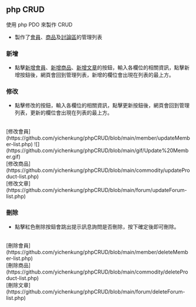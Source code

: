 ## **php CRUD**

使用 php PDO 來製作 CRUD

- 製作了[會員](https://github.com/yichenkung/phpCRUD/tree/main/member)、[商品](https://github.com/yichenkung/phpCRUD/tree/main/commodity)及[討論區](https://github.com/yichenkung/phpCRUD/tree/main/forum)的管理列表

### 新增
- 點擊[新增會員](https://github.com/yichenkung/phpCRUD/blob/main/member/memberCreate.php)、[新增商品](https://github.com/yichenkung/phpCRUD/blob/main/commodity/productCreate.php)、[新增文章](https://github.com/yichenkung/phpCRUD/blob/main/forum/articleCreate.php)的按鈕，輸入各欄位的相關資訊，點擊新增按鈕後，網頁會回到管理列表，新增的欄位會出現在列表的最上方。

### 修改
- 點擊修改的按鈕，輸入各欄位的相關資訊，點擊更新按鈕後，網頁會回到管理列表，更新的欄位會出現在列表的最上方。
<br>
[修改會員](https://github.com/yichenkung/phpCRUD/blob/main/member/updateMember-list.php)
![](https://github.com/yichenkung/phpCRUD/blob/main/gif/Update%20Member.gif)<br>
[修改商品](https://github.com/yichenkung/phpCRUD/blob/main/commodity/updateProduct-list.php)<br>
[修改文章](https://github.com/yichenkung/phpCRUD/blob/main/forum/updateForum-list.php)

### 刪除
- 點擊紅色刪除按鈕會跳出提示訊息詢問是否刪除，按下確定後即可刪除。
<br>
[刪除會員](https://github.com/yichenkung/phpCRUD/blob/main/member/deleteMember-list.php)<br>
[刪除商品](https://github.com/yichenkung/phpCRUD/blob/main/commodity/deleteProduct-list.php)<br>
[刪除文章](https://github.com/yichenkung/phpCRUD/blob/main/forum/deleteForum-list.php)
